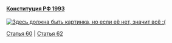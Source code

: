 #### [Конституция РФ 1993](https://lalawland.github.io/eurasia/russia/const)

[![Здесь должна быть картинка, но если её нет, значит всё :(](https://sun9-east.userapi.com/sun9-32/s/v1/ig2/1ik47jK8W8fk-vE41hcx_LWNLvGP9fCz3GDJQPv7peqN5Eya-BD5EXzwd0tMY1-YGd5N-gp3H5ge7t_PEFV1Ikj4.jpg?size=1280x720&quality=95&type=album)](https://sun9-east.userapi.com/sun9-32/s/v1/ig2/1ik47jK8W8fk-vE41hcx_LWNLvGP9fCz3GDJQPv7peqN5Eya-BD5EXzwd0tMY1-YGd5N-gp3H5ge7t_PEFV1Ikj4.jpg?size=1280x720&quality=95&type=album)

[Статья 60](https://lalawland.github.io/eurasia/russia/const/art60) | [Статья 62](https://lalawland.github.io/eurasia/russia/const/art62)
